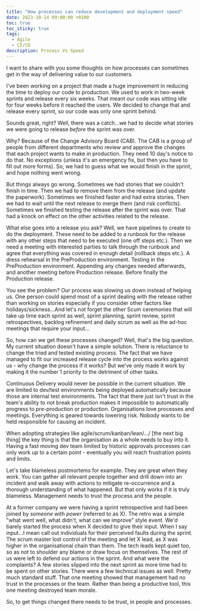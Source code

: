 ```yaml
---
title: "How processes can reduce development and deployment speed"
date: 2023-10-14 09:00:00 +0100
toc: true
toc_sticky: true
tags:
  - Agile
  - CI/CD
description: Process Vs Speed
---
```

I want to share with you some thoughts on how processes can sometimes get in the way of delivering value to our customers. 

I've been working on a project that made a huge improvement in reducing the time to deploy our code to production. We used to work in two-week sprints and release every six weeks. That meant our code was sitting idle for four weeks before it reached the users. We decided to change that and release every sprint, so our code was only one sprint behind. 

Sounds great, right? Well, there was a catch...we had to decide what stories we were going to release *before* the sprint was over. 

Why? Because of the Change Advisory Board (CAB). The CAB is a group of people from different departments who review and approve the changes that each project wants to make in production. They need 10 day's notice to do that. No exceptions (unless it's an emergency fix, but then you have to fill out more forms). So, we had to guess what we would finish in the sprint, and hope nothing went wrong. 

But things always go wrong. Sometimes we had stories that we couldn't finish in time. Then we had to remove them from the release (and update the paperwork). Sometimes we finished faster and had extra stories. Then we had to wait until the next release to merge them (and risk conflicts). Sometimes we finished testing the release after the sprint was over. That had a knock on effect on the other activities related to the release. 

What else goes into a release you ask? Well, we have pipelines to create to do the deployment. These need to be added to a runbook for the release with any other steps that need to be executed (one off steps etc.). Then we need a meeting with interested parties to talk through the runbook and agree that everything was covered in enough detail (rollback steps etc.). A dress rehearsal in the PreProduction environment. Testing in the PreProduction environment. Appending any changes needed afterwards, and another meeting before Production release. Before finally the Production release. 

You see the problem? Our process was slowing us down instead of helping us. One person could spend most of a sprint dealing with the release rather than working on stories especially if you consider other factors like holidays/sickness...And let's not forget the other Scum ceremonies that will take up time each sprint as well, sprint planning, sprint review, sprint retrospectives, backlog refinement and daily scrum as well as the ad-hoc meetings that require your input... 

So, how can we get these processes changed? Well, that's the big question. My current situation doesn't have a simple solution. There is reluctance to change the tried and tested existing process. The fact that we have managed to fit our increased release cycle into the process works against us - why change the process if it works? But we've only made it work by making it the number 1 priority to the detriment of other tasks. 

Continuous Delivery would never be possible in the current situation. We are limited to dev/test environments being deployed automatically because those are internal test environments. The fact that there just isn't trust in the team's ability to not break production makes it impossible to automatically progress to pre-production or production. Organisations love processes and meetings. Everything is geared towards lowering risk. Nobody wants to be held responsible for causing an incident. 

When adopting strategies like agile/scrum/kanban/lean/.../ [the next big thing] the key thing is that the organisation as a whole needs to buy into it. Having a fast moving dev team limited by historic approvals processes can only work up to a certain point - eventually you will reach frustration points and limits. 

Let's take blameless postmortems for example. They are great when they work. You can gather all relevant people together and drill down into an incident and walk away with actions to mitigate re-occurrence and a thorough understanding of what happened. But that only works if it is truly blameless. Management needs to trust the process and the people. 

At a former company we were having a sprint retrospective and had been joined by *someone with power* (referred to as X). The retro was a simple "what went well, what didn't, what can we improve" style event. We'd barely started the process when X decided to give their input. When I say input...I mean call out individuals for their perceived faults during the sprint. The scrum master lost control of the meeting and let X lead, as X was higher in the organisational chain than them. The tech leads kept quiet too, so as not to shoulder any blame or draw focus on themselves. The rest of us were left to defend our actions in the sprint. And what were the complaints? A few stories slipped into the next sprint as more time had to be spent on other stories. There were a few technical issues as well. Pretty much standard stuff. That one meeting showed that management had no trust in the processes or the team. Rather than being a productive tool, this one meeting destroyed team morale. 

So, to get things changed there needs to be trust, in people and processes. 